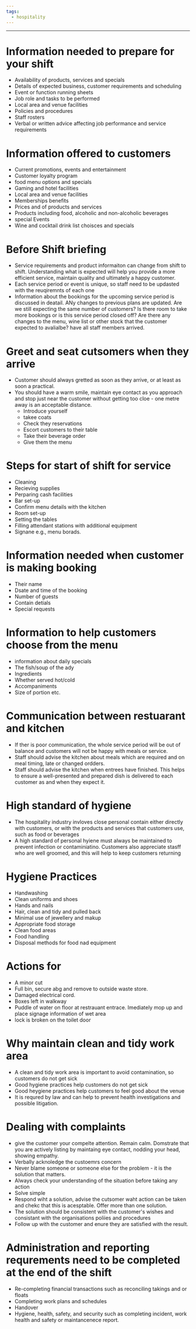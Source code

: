 ```yaml
---
tags:
  - hospitality
---
```

___
# Information needed to prepare for your shift
- Availability of products, services and specials
- Details of expected business, customer requirements and scheduling
- Event or function running sheets
- Job role and tasks to be performed
- Local area and venue facilities
- Policies and procedures
- Staff rosters
- Verbal or written advice affecting job performance and service requirements

# Information offered to customers
-  Current promotions, events and entertainment
- Customer loyalty program
- food menu options and specials
- Gaming and hotel facilities
- Local area and venue facilities
- Memberships benefits
- Prices and of products and services
- Products including food, alcoholic and non-alcoholic beverages
- special Events
- Wine and cocktail drink list choisces and specials

# Before Shift briefing
- Service requirements and product informaiton can change from shift to shift. Understanding what is expected will help you provide a more efficient service, maintain quality and ultimately a happy customer.
- Each service period or event is unique, so staff need to be updasted with the reuqiremnts of each one
- Information about the bookings for the upcoming service period is discussed in deatail. ANy changes to previous plans are updated. Are we still expecting the same number of customers? Is there room to take more bookings or is this service period closed off? Are there any changes to the menu, wine list or other stock that the customer expected to avalialbe? have all staff members arrived.

# Greet and seat cutsomers when they arrive
- Customer should always gretted as soon as they arrive, or at least as soon a practical.
- You should have a warm smile, maintain eye contact as you approach and stop just near the customer without getting too cloe - one metre away is an acceptable distance.
	- Introduce yourself
	- takee coats
	- Check they reservations
	- Escort customers to their table
	- Take their beverage order
	- Give them the menu

# Steps for start of shift for service
- Cleaning 
- Recieving supplies
- Perparing cash facilities
- Bar set-up
- Confirm menu details with the kitchen
- Room set-up
- Setting the tables
- Filling attendant stations with additional equipment
- Signane e.g., menu borads.


# Information needed when customer is making booking
- Their name
- Dsate and time of the booking
- Number of guests
- Contain detials
- Special requests

# Information to help customers choose from the menu
- information about daily specials
- The fish/soup of the ady
- Ingredients
- Whether served hot/cold
- Accompaniments
- Size of portion etc.

# Communication between restuarant and kitchen
- If ther is poor communication, the whole service period will be out of balance and customers will not be happy with meals or service.
- Staff should advise the kitchen about meals which are required and on meal timing, late or changed ordders.
- Staff should advise the kitchen when entrees have finished. This helps to ensure a well-presented and prepared dish is delivered to each customer as and when they expect it.

# High standard of hygiene
- The hospitality industry invloves close personal contain either directly with customers, or with the products and services that customers use, such as food or beverages
- A high standard of personal hyiene must always be maintained to prevent infection or contaminiatino. Customers also appreciate stasff who are well groomed, and this will help to keep customers returning

# Hygiene Practices
- Handwashing 
- Clean uniforms and shoes
- Hands and nails
- Hair, clean and tidy and pulled back
- Minimal use of jewellery and makup
- Appropriate food storage
- Clean food areas
- Food handling
-  Disposal methods for food nad equipment

# Actions for
- A minor cut 
- Full bin, secure abg and remove to outside waste store.
- Damaged electrical cord. 
- Boxes left in walkway
- Puddle of water on floor at restrauant entrace. Imediately mop up and place signage information of wet area
- lock is broken on the toilet door

# Why maintain clean and tidy work area
- A clean and tidy work area is important to avoid contamination, so customers do not get sick
- Good hygiene practices help customers do not get sick
- Good heygiene practices help customers to feel good about the venue 
- It is requred by law and can help to prevent health investigations and possible litigation.
# Dealing with complaints
- give the customer your compelte attention. Remain calm. Domstrate that you are actively listing by maintaing eye contact, nodding your head, showing empathy.
- Verbally acknoledge the custoemrs concern
- Never blame someone or someone else for the problem - it is the solution that matters.
- Always check your understanding of the situation before taking any action
- Solve simple 
- Respond wiht a solution, advise the cutsomer waht action can be taken and chekc that this is acesptable. Offer more than one solution.
- The solution should be consistent with the customer's wishes and consistant with the organisations poliies and procedures
- Follow up with the customer and enure they are satisfied with the result.
# Administration and reporting requrements need to be completed at the end of the shift
- Re-completing financial transactions such as reconciling takings and or floats
- Completing work plans and schedules
- Handover
- Hygiene, health, safety, and security such as completing incident, work health and safety or maintancenece report.